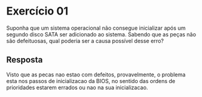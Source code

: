 # Exercício 01

Suponha que um sistema operacional não consegue inicializar após um segundo disco SATA ser adicionado ao sistema. Sabendo que as peças não são defeituosas, qual poderia ser a causa possível desse erro?

## Resposta

Visto que as pecas nao estao com defeitos, provavelmente, o problema esta nos passos de inicializacao da BIOS, no sentido das ordens de prioridades estarem errados ou nao na sua inicializacao.
